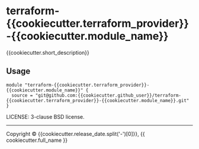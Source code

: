# terraform-{{cookiecutter.terraform_provider}}-{{cookiecutter.module_name}}

{{cookiecutter.short_description}}

## Usage

```
module "terraform-{{cookiecutter.terraform_provider}}-{{cookiecutter.module_name}}" {
  source = "git@github.com:{{cookiecutter.github_user}}/terraform-{{cookiecutter.terraform_provider}}-{{cookiecutter.module_name}}.git"
}

```


LICENSE: 3-clause BSD license.


---
Copyright © {{cookiecutter.release_date.split('-')[0]}}, {{ cookiecutter.full_name }}
